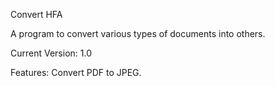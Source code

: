Convert HFA

A program to convert various types of documents into others.

Current Version: 1.0

Features:
Convert PDF to JPEG.
